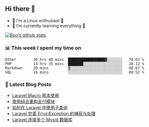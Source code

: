 ## Hi there 👋
* 🔭 I’m a Linux enthusiast 🐧️
* 🏃️ I’m currently learning everything 🏃️

[![Boo's github stats](https://github-readme-stats.vercel.app/api?username=0xAiKang)](https://github.com/anuraghazra/github-readme-stats)

<!-- [![Most Used Langs](https://github-readme-stats.vercel.app/api/top-langs/?username=0xAiKang)](https://github.com/anuraghazra/github-readme-stats) -->

### 📊 This week I spent my time on
<!--START_SECTION:waka-->
```text
Other        36 hrs 40 mins  █████████████████▓░░░░░░░   70.67 % 
PHP          14 hrs 35 mins  ███████░░░░░░░░░░░░░░░░░░   28.12 % 
Markdown     20 mins         ▒░░░░░░░░░░░░░░░░░░░░░░░░   00.67 % 
SQL          16 mins         ░░░░░░░░░░░░░░░░░░░░░░░░░   00.52 % 
```
<!--END_SECTION:waka-->

### 📕 Latest Blog Posts
<!-- BLOG-POST-LIST:START -->
- [Laravel Macro 基本使用](https://www.0x2beace.com/basic-use-of-laravel-macro/)
- [使用组合重构支付模块](https://www.0x2beace.com/reconstruct-the-payment-module-using-a-combination/)
- [如何在 Laravel 中使用子查询](https://www.0x2beace.com/how-to-use-subqueries-in-laravel/)
- [Laravel 完善 Error/Exception 的捕获与处理](https://www.0x2beace.com/laravel-improves-error-exception-capture-and-handling/)
- [Laravel 连接多个 Mysql 数据库](https://www.0x2beace.com/laravel-connects-to-multiple-mysql-databases/)
<!-- BLOG-POST-LIST:END -->


